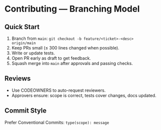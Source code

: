 
# Contributing — Branching Model

## Quick Start
1. Branch from `main`: `git checkout -b feature/<ticket>-<desc> origin/main`
2. Keep PRs small (≤ 300 lines changed when possible).
3. Write or update tests.
4. Open PR early as draft to get feedback.
5. Squash merge into `main` after approvals and passing checks.

## Reviews
- Use CODEOWNERS to auto-request reviewers.
- Approvers ensure: scope is correct, tests cover changes, docs updated.

## Commit Style
Prefer Conventional Commits: `type(scope): message`
